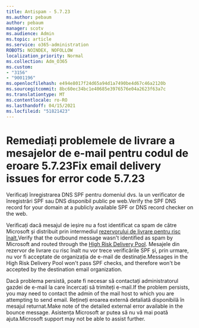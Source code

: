 ```yaml
---
title: Antispam - 5.7.23
ms.author: pebaum
author: pebaum
manager: scotv
ms.audience: Admin
ms.topic: article
ms.service: o365-administration
ROBOTS: NOINDEX, NOFOLLOW
localization_priority: Normal
ms.collection: Adm_O365
ms.custom:
- "3156"
- "9001196"
ms.openlocfilehash: e494e8017f24d65a94d1a7490be4d67c46a2120b
ms.sourcegitcommit: 8bc60ec34bc1e40685e3976576e04a2623f63a7c
ms.translationtype: MT
ms.contentlocale: ro-RO
ms.lasthandoff: 04/15/2021
ms.locfileid: "51821423"
---
```

# <a name="fix-email-delivery-issues-for-error-code-5723"></a><span data-ttu-id="a19cf-102">Remediați problemele de livrare a mesajelor de e-mail pentru codul de eroare 5.7.23</span><span class="sxs-lookup"><span data-stu-id="a19cf-102">Fix email delivery issues for error code 5.7.23</span></span>

<span data-ttu-id="a19cf-103">Verificați înregistrarea DNS SPF pentru domeniul dvs. la un verificator de înregistrări SPF sau DNS disponibil public pe web.</span><span class="sxs-lookup"><span data-stu-id="a19cf-103">Verify the SPF DNS record for your domain at a publicly available SPF or DNS record checker on the web.</span></span>

<span data-ttu-id="a19cf-104">Verificați dacă mesajul de ieșire nu a fost identificat ca spam de către Microsoft și distribuit prin intermediul [rezervorului de livrare pentru risc înalt.](https://docs.microsoft.com/microsoft-365/security/office-365-security/high-risk-delivery-pool-for-outbound-messages)</span><span class="sxs-lookup"><span data-stu-id="a19cf-104">Verify that the outbound message wasn't identified as spam by Microsoft and routed through the [High Risk Delivery Pool](https://docs.microsoft.com/microsoft-365/security/office-365-security/high-risk-delivery-pool-for-outbound-messages).</span></span> <span data-ttu-id="a19cf-105">Mesajele din rezervor de livrare cu risc înalt nu vor trece verificările SPF și, prin urmare, nu vor fi acceptate de organizația de e-mail de destinație.</span><span class="sxs-lookup"><span data-stu-id="a19cf-105">Messages in the High Risk Delivery Pool won't pass SPF checks, and therefore won't be accepted by the destination email organization.</span></span>

<span data-ttu-id="a19cf-106">Dacă problema persistă, poate fi necesar să contactați administratorul gazdei de e-mail la care încercați să trimiteți e-mail.</span><span class="sxs-lookup"><span data-stu-id="a19cf-106">If the problem persists, you may need to contact the admin of the mail host to which you are attempting to send email.</span></span> <span data-ttu-id="a19cf-107">Rețineți eroarea externă detaliată disponibilă în mesajul returnat.</span><span class="sxs-lookup"><span data-stu-id="a19cf-107">Make note of the detailed external error available in the bounce message.</span></span> <span data-ttu-id="a19cf-108">Asistența Microsoft ar putea să nu vă mai poată ajuta.</span><span class="sxs-lookup"><span data-stu-id="a19cf-108">Microsoft support may not be able to assist further.</span></span>
